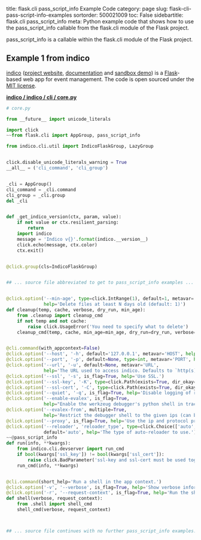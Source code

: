 title: flask.cli pass_script_info Example Code
category: page
slug: flask-cli-pass-script-info-examples
sortorder: 500021009
toc: False
sidebartitle: flask.cli pass_script_info
meta: Python example code that shows how to use the pass_script_info callable from the flask.cli module of the Flask project.


pass_script_info is a callable within the flask.cli module of the Flask project.


## Example 1 from indico
[indico](https://github.com/indico/indico)
([project website](https://getindico.io/),
[documentation](https://docs.getindico.io/en/stable/installation/)
and [sandbox demo](https://sandbox.getindico.io/))
is a [Flask](/flask.html)-based web app for event management.
The code is open sourced under the
[MIT license](https://github.com/indico/indico/blob/master/LICENSE).

[**indico / indico / cli / core.py**](https://github.com/indico/indico/blob/master/indico/cli/core.py)

```python
# core.py

from __future__ import unicode_literals

import click
~~from flask.cli import AppGroup, pass_script_info

from indico.cli.util import IndicoFlaskGroup, LazyGroup


click.disable_unicode_literals_warning = True
__all__ = ('cli_command', 'cli_group')


_cli = AppGroup()
cli_command = _cli.command
cli_group = _cli.group
del _cli


def _get_indico_version(ctx, param, value):
    if not value or ctx.resilient_parsing:
        return
    import indico
    message = 'Indico v{}'.format(indico.__version__)
    click.echo(message, ctx.color)
    ctx.exit()


@click.group(cls=IndicoFlaskGroup)


## ... source file abbreviated to get to pass_script_info examples ...


@click.option('--min-age', type=click.IntRange(1), default=1, metavar='N',
              help='Delete files at least N days old (default: 1)')
def cleanup(temp, cache, verbose, dry_run, min_age):
    from .cleanup import cleanup_cmd
    if not temp and not cache:
        raise click.UsageError('You need to specify what to delete')
    cleanup_cmd(temp, cache, min_age=min_age, dry_run=dry_run, verbose=(verbose or dry_run))


@cli.command(with_appcontext=False)
@click.option('--host', '-h', default='127.0.0.1', metavar='HOST', help='The ip/host to bind to.')
@click.option('--port', '-p', default=None, type=int, metavar='PORT', help='The port to bind to.')
@click.option('--url', '-u', default=None, metavar='URL',
              help='The URL used to access indico. Defaults to `http(s)://host:port`')
@click.option('--ssl', '-s', is_flag=True, help='Use SSL.')
@click.option('--ssl-key', '-K', type=click.Path(exists=True, dir_okay=False), help='The SSL private key to use.')
@click.option('--ssl-cert', '-C', type=click.Path(exists=True, dir_okay=False), help='The SSL cert key to use.')
@click.option('--quiet', '-q', is_flag=True, help='Disable logging of requests for most static files.')
@click.option('--enable-evalex', is_flag=True,
              help="Enable the werkzeug debugger's python shell in tracebacks and via /console")
@click.option('--evalex-from', multiple=True,
              help='Restrict the debugger shell to the given ips (can be used multiple times)')
@click.option('--proxy', is_flag=True, help='Use the ip and protocol provided by the proxy.')
@click.option('--reloader', 'reloader_type', type=click.Choice(['auto', 'none', 'stat', 'watchdog', 'watchman']),
              default='auto', help='The type of auto-reloader to use.')
~~@pass_script_info
def run(info, **kwargs):
    from indico.cli.devserver import run_cmd
    if bool(kwargs['ssl_key']) != bool(kwargs['ssl_cert']):
        raise click.BadParameter('ssl-key and ssl-cert must be used together')
    run_cmd(info, **kwargs)


@cli.command(short_help='Run a shell in the app context.')
@click.option('-v', '--verbose', is_flag=True, help='Show verbose information on the available objects')
@click.option('-r', '--request-context', is_flag=True, help='Run the shell inside a Flask request context')
def shell(verbose, request_context):
    from .shell import shell_cmd
    shell_cmd(verbose, request_context)



## ... source file continues with no further pass_script_info examples...

```

